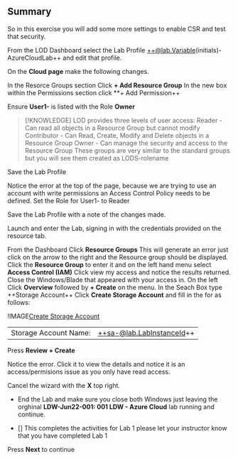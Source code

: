 ## Summary
So in this exercise you will add some more settings to enable CSR and test that security.

From the LOD Dashboard select the Lab Profile ++@lab.Variable(initials)-AzureCloudLab++ and edit that profile.

On the **Cloud page** make the following changes.

In the Resorce Groups section Click **+ Add Resource Group**
In the new box within the Permissions section click **+ Add Permission++

Ensure **User1-** is listed with the Role **Owner**

>[!KNOWLEDGE] LOD provides three levels of user access:
>Reader - Can read all objects in a Resource Group but cannot modify
>Contributor - Can Read, Create, Modify and Delete objects in a Resource Group
>Owner - Can manage the security and access to the Resource Group
>These groups are very similar to the standard groups but you will see them created as LODS-rolename

Save the Lab Profile

Notice the error at the top of the page, because we are trying to use an account with write permissions an Access Control Policy needs to be defined.  Set the Role for User1- to Reader

Save the Lab Profile with a note of the changes made.

Launch and enter the Lab, signing in with the credentials provided on the resource tab.

From the Dashboard Click **Resource Groups**  This will generate an error just click on the arrow to the right and the Resource group should be displayed.  
Click the **Resource Group** to enter it and on the left hand menu select **Access Control (IAM)**
Click view my access and notice the results returned.  Close the Windows/Blade that appeared with your access in.
On the left Click **Overview** followed by **+ Create** on the menu.
In the Seach Box type ++Storage Account++
Click **Create Storage Account** and fill in the for as follows:

!IMAGE[Create Storage Account](images/image02.jpg)

|||
|---------------|--------------------------|
| Storage Account Name:       | ++sa-@lab.LabInstanceId++                      |

Press **Review + Create**

Notice the error.  Click it to view the details and notice it is an access/permisions issue as you only have read access.

Cancel the wizard with the **X** top right.

 - End the Lab and make sure you close both Windows just leaving the orghinal **LDW-Jun22-001: 001 LDW - Azure Cloud** lab running and continue.

- [] This completes the activities for Lab 1 please let your instructor know that you have completed Lab 1

Press **Next** to continue
